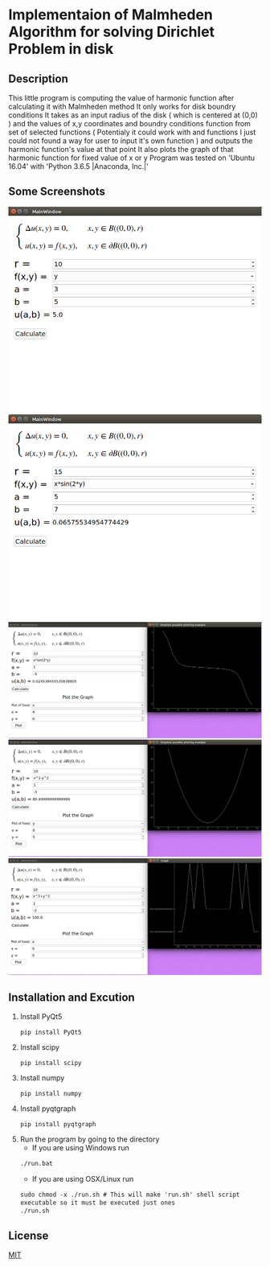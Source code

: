 # Implementaion of Malmheden Algorithm for solving Dirichlet Problem in disk

## Description
This little program is computing the value of harmonic function after calculating it with Malmheden method
It only works for disk boundry conditions
It takes as an input radius of the disk ( which is centered at (0,0) ) and the values of x,y coordinates and boundry conditions function from set of selected functions ( Potentialy it could work with and functions I just could not found a way for user to input it's own function ) and outputs the harmonic function's value at that point
It also plots the graph of that harmonic function for fixed value of x or y
Program was tested on 'Ubuntu 16.04' with 'Python 3.6.5 |Anaconda, Inc.|'

## Some Screenshots

![alt text](https://raw.githubusercontent.com/Tigran-teq-Tadevosyan/malmheden-algorithm/master/screenshots/first.png)
![alt text](https://raw.githubusercontent.com/Tigran-teq-Tadevosyan/malmheden-algorithm/master/screenshots/second.png)
![alt text](https://raw.githubusercontent.com/Tigran-teq-Tadevosyan/malmheden-algorithm/master/screenshots/third.png)
![alt text](https://raw.githubusercontent.com/Tigran-teq-Tadevosyan/malmheden-algorithm/master/screenshots/forth.png)
![alt text](https://raw.githubusercontent.com/Tigran-teq-Tadevosyan/malmheden-algorithm/master/screenshots/fifth.png)

## Installation and Excution

1. Install PyQt5
    ```shell
    pip install PyQt5
    ```
2. Install scipy
    ```shell
    pip install scipy
    ```
3. Install numpy
    ```shell
    pip install numpy
    ```
1. Install pyqtgraph
    ```shell
    pip install pyqtgraph
    ```
4. Run the program by going to the directory
    * If you are using Windows run
    ```bash
    ./run.bat
    ```
    * If you are using OSX/Linux run
    ```shell
    sudo chmod -x ./run.sh # This will make 'run.sh' shell script executable so it must be executed just ones
    ./run.sh
    ```
## License
[MIT](https://choosealicense.com/licenses/mit/)